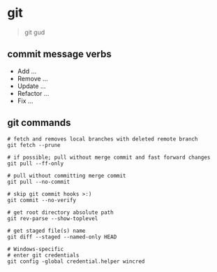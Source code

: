 # git
> git gud

## commit message verbs
* Add ...
* Remove ...
* Update ...
* Refactor ...
* Fix ...

## git commands
```
# fetch and removes local branches with deleted remote branch
git fetch --prune

# if possible; pull without merge commit and fast forward changes
git pull --ff-only

# pull without committing merge commit
git pull --no-commit

# skip git commit hooks >:)
git commit --no-verify

# get root directory absolute path
git rev-parse --show-toplevel

# get staged file(s) name
git diff --staged --named-only HEAD

# Windows-specific
# enter git credentials
git config -global credential.helper wincred
```